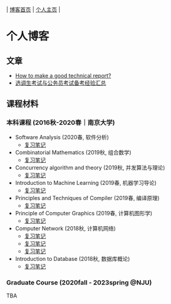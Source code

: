| [博客首页](https://njubroccoli.github.io/blog/) | [个人主页](https://njubroccoli.github.io/zh-cn/) |

# 个人博客

## 文章

- [How to make a good technical report?](https://njubroccoli.github.io/blog/articles/tech-report.html)
- [选调生考试与公务员考试备考经验汇总](https://njubroccoli.github.io/blog/articles/cs-exam.html)

## 课程材料

### 本科课程 (2016秋-2020春｜南京大学)

- Software Analysis (2020春, 软件分析)
    + [复习笔记](https://njubroccoli.github.io/blog/course-notes/2020sp-software-analysis/review.html)
- Combinatorial Mathematics (2019秋, 组合数学)
    + [复习笔记](https://njubroccoli.github.io/blog/course-notes/2019fa-comb-math/review.pdf)
- Concurrency algorithm and theory (2019秋, 并发算法与理论)
    + [复习笔记](https://njubroccoli.github.io/blog/course-notes/2019fa-concurrency-alg/review.html)
- Introduction to Machine Learning (2019春, 机器学习导论)
    + [复习笔记](https://njubroccoli.github.io/blog/course-notes/2019sp-intro-ml/reading-notes.pdf)
- Principles and Techniques of Compiler (2019春, 编译原理)
    + [复习笔记](https://njubroccoli.github.io/blog/course-notes/2019sp-compilers/review.html)
- Principle of Computer Graphics (2019春, 计算机图形学)
    + [复习笔记](https://njubroccoli.github.io/blog/course-notes/2019sp-cg/review.html)
- Computer Network (2018秋, 计算机网络)
    + [复习笔记](https://njubroccoli.github.io/blog/course-notes/2018fa-network/review.html)
    + [复习笔记](https://njubroccoli.github.io/blog/course-notes/2018fa-network/final-exam-problems.html)
    + [复习笔记](https://njubroccoli.github.io/blog/course-notes/2018fa-network/brief_introduction_to_SSH.pdf)
- Introduction to Database (2018秋, 数据库概论)
    + [复习笔记](https://njubroccoli.github.io/blog/course-notes/2018fa-database/review.html)

### Graduate Course (2020fall - 2023spring @NJU)

TBA